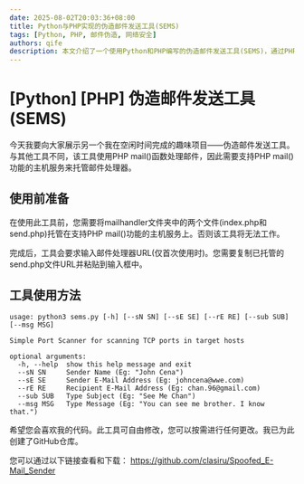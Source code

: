 ```yaml
---
date: 2025-08-02T20:03:36+08:00
title: Python与PHP实现的伪造邮件发送工具(SEMS)
tags: [Python, PHP, 邮件伪造, 网络安全]
authors: qife
description: 本文介绍了一个使用Python和PHP编写的伪造邮件发送工具(SEMS)，通过PHP mail()函数实现邮件发送功能，需要支持PHP mail()的主机服务。工具允许自定义发件人名称、邮箱地址、收件人邮箱、主题和内容。
---
```


# [Python] [PHP] 伪造邮件发送工具(SEMS)

今天我要向大家展示另一个我在空闲时间完成的趣味项目——伪造邮件发送工具。与其他工具不同，该工具使用PHP mail()函数处理邮件，因此需要支持PHP mail()功能的主机服务来托管邮件处理器。

## 使用前准备

在使用此工具前，您需要将mailhandler文件夹中的两个文件(index.php和send.php)托管在支持PHP mail()功能的主机服务上。否则该工具将无法工作。

完成后，工具会要求输入邮件处理器URL(仅首次使用时)。您需要复制已托管的send.php文件URL并粘贴到输入框中。

## 工具使用方法

```
usage: python3 sems.py [-h] [--sN SN] [--sE SE] [--rE RE] [--sub SUB] [--msg MSG]

Simple Port Scanner for scanning TCP ports in target hosts

optional arguments:
  -h, --help  show this help message and exit
  --sN SN     Sender Name (Eg: "John Cena")
  --sE SE     Sender E-Mail Address (Eg: johncena@wwe.com)
  --rE RE     Recipient E-Mail Address (Eg: chan.96@gmail.com)
  --sub SUB   Type Subject (Eg: "See Me Chan")
  --msg MSG   Type Message (Eg: "You can see me brother. I know that.")
```

希望您会喜欢我的代码。此工具可自由修改，您可以按需进行任何更改。我已为此创建了GitHub仓库。

您可以通过以下链接查看和下载：
https://github.com/clasiru/Spoofed_E-Mail_Sender